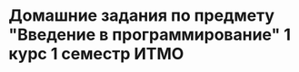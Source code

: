 <h1 align="left">Домашние задания по предмету "Введение в программирование" 1 курс 1 семестр ИТМО</h1>

